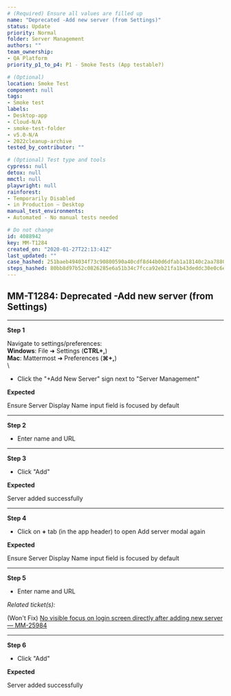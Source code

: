 ```yaml
---
# (Required) Ensure all values are filled up
name: "Deprecated -Add new server (from Settings)"
status: Update
priority: Normal
folder: Server Management
authors: ""
team_ownership:
- QA Platform
priority_p1_to_p4: P1 - Smoke Tests (App testable?)

# (Optional)
location: Smoke Test
component: null
tags:
- Smoke test
labels:
- Desktop-app
- Cloud-N/A
- smoke-test-folder
- v5.0-N/A
- 2022cleanup-archive
tested_by_contributor: ""

# (Optional) Test type and tools
cypress: null
detox: null
mmctl: null
playwright: null
rainforest:
- Temporarily Disabled
- in Production — Desktop
manual_test_environments:
- Automated - No manual tests needed

# Do not change
id: 4088942
key: MM-T1284
created_on: "2020-01-27T22:13:41Z"
last_updated: ""
case_hashed: 251baeb494034f73c90800590a40cdf8d44b0d6dfab1a18140c2aa78804c0f691f93627aab97d6702c8a6fd0557b08c5
steps_hashed: 80bb8d97b52c0826285e6a51b34c7fcca92eb21fa1b43deddc30e0c6eab1dddc83238f6aa5d458f0939f3d87a8ba5a1c
---
```


<!-- (Auto-generated) Based on frontmatter's "key" and "name" -->

## MM-T1284: Deprecated -Add new server (from Settings)

---

**Step 1**

Navigate to settings/preferences:\
**Windows**: File ➜ Settings (**CTRL+,**)\
**Mac**: Mattermost ➜ Preferences (**⌘+,**)\
\\

- Click the "+Add New Server" sign next to "Server Management"

**Expected**

Ensure Server Display Name input field is focused by default

---

**Step 2**

- Enter name and URL

---

**Step 3**

- Click "Add"

**Expected**

Server added successfully

---

**Step 4**

- Click on **+** tab (in the app header) to open Add server modal again

**Expected**

Ensure Server Display Name input field is focused by default

---

**Step 5**

- Enter name and URL

_Related ticket(s):_

(Won't Fix) [No visible focus on login screen directly after adding new server — MM-25984](https://mattermost.atlassian.net/browse/MM-25984)

---

**Step 6**

- Click "Add"

**Expected**

Server added successfully
